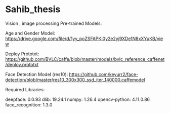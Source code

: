 # Sahib_thesis
Vision , image processing 
Pre-trained Models:

Age and Gender Model:
https://drive.google.com/file/d/1yy_poZSFAPKi0y2e2yj9XDe1N8xXYuKB/view

Deploy Prototxt:
https://github.com/BVLC/caffe/blob/master/models/bvlc_reference_caffenet/deploy.prototxt

Face Detection Model (res10):
https://github.com/keyurr2/face-detection/blob/master/res10_300x300_ssd_iter_140000.caffemodel

Required Libraries:

deepface: 0.0.93
dlib: 19.24.1
numpy: 1.26.4
opencv-python: 4.11.0.86
face_recognition: 1.3.0
